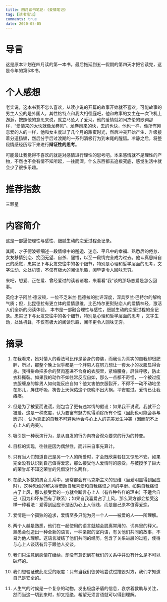 ```yaml
---
title: 四月读书笔记-《爱情笔记》
tag: [读书笔记]
comments: true
date: 2020-05-05
---
```


# 导言

这是原本计划在四月读的第一本书，最后拖延到五一假期的第四天才把它读完，这是今年的第5本书。

# 个人感想

老实说，这本书我不怎么喜欢，从读小说的开篇的故事开始就不喜欢。可能故事的男主人公的是外国人，其性格特点和我大相径庭吧，他和故事的女主在一次飞机上邂逅，按照他的意思来说，就立马坠入了爱河。他的爱情就如同杰伦的歌词那样，“爱情来的太快就像龙卷风”。龙卷风来的快，去的也快，他也一样，像所有刚恋爱的人的一样，他和女主度过了几个月的甜蜜时光，然后冲突开始产生、升级接着分道扬镳，然后分手后过渡期的一系列消极行为到末尾的醒悟。冷静之后，将整段情感经历写下来进行**辩证性的思考**。

可能最让我觉得不喜欢的就是对感情进行理性的思考吧。本来感情就不是理性的产物，不然也不会有情不知所起，一往而深。什么东西都去追根究底，感觉生活中就会少了很多乐趣。

# 推荐指数

三颗星

# 内容简介

这是一部逼使理性与感性、细腻生动的恋爱过程全记录。

其间，才子德波顿细述一段情缘中的邂逅、迷恋、平凡中的幸福、熟悉后的倦怠、女友移情别恋、挽回无望、自杀、醒悟，以至一段情完全成为过去。他认真思辩自己的感觉，忠实记下与女友交往中的各个细节，特别是心理和哲学层面的思考，文字生动、处处机锋，不仅有极大的阅读乐趣，阅毕更令人回味无穷。

来吧，想爱、正在爱、曾经爱过的读者诸君，来看看“我”谈的那场恋爱是怎么回事。

英伦才子阿兰·德波顿，一位不乏米兰·昆德拉的批评深度，深具罗兰·巴特尔的解构气质；但，比昆德拉有更立体的爱情思维，比巴特尔更熨贴恋人的爱情神经，激活人们全新的阅读体验。 本书是一部融合理性与感性，细腻生动的恋爱过程的全记录。忠实记下与女友交往中的各个细节，特别是心理和哲学层面的思考 ，文字生动，处处机锋，不仅有极大的阅读乐趣，阅毕更令人回味无穷。

# 摘录
1. 在我看来，她对情人的看法可比作是紧身的套装，而我认为真实的自我却很肥胖，所以，那整个晚上似乎都是一个胖男人在努力想让一套太小的衣服显得合身。我得拼命把多余的赘肉塞进不合身的衣服里，紧缩腰身，屏住呼吸，防止衣料撕裂。如果我的动作不如往常反应自如，那么一点都不奇怪，一个被过瘦衣服缠身的胖男人如何能反应自如？他太害怕衣服裂开，不得不一动不动地坐在那儿，屏住呼吸，祷告上天保佑这个夜晚不出大祸，平安度过。爱情已让我瘫痪。

2. 但是为了被爱而说谎，则包含了更有违常情的假设：如果我不说谎，我就不会被爱。这是一种态度，认为要富有魅力就得消除所有个性（因此也可能会事与愿违），认为真正的自我不可避免地会与心上人的完美发生冲突（因而配不上心上人的完美）。

3. 吸引是一种表演行为，是从自发的行为向符合观众要求的行为的转变。

4. 目标的实现，往往是因为偶然性，而非来自事先算计。

5. 只有当人们知道自己是另一个人的所爱时，才会既欣喜若狂又惊恐不安。如果完全没有认识到自己值得爱恋，那么接受他人爱情时的感受，与被授予了巨大的荣誉却不知这荣誉的凭借没什么两样。

6. 在绝大多数的男女关系中，通常都会有马克斯主义的思维（当爱明显得到回应时），这种思维的解决得借助自我喜爱和自我痛恨之间的平衡。如果自我痛恨占了上风，那么接受爱的一方就会断言心上人（有各种各样的理由）不适合自己（因为和坏东西有了联系）；如果自我喜爱占了上风，那么双方都会接受这样一种看法：爱得到回应不是因为心上人低贱，而是自己原本值得爱恋。

7. 爱情是一个孤独的追求，爱情至多只能为另一个人——被爱的人——所理解。

8. 两个人越是熟悉，他们在一起使用的语言就越会脱离常用的、词典里的释义。熟悉会创造出一种全新的语言，一种亲密的室内语，有关他们共同的故事，不易为他人理解。这语言凝结了他们共同的经历，包含了关系进展的过程，使得与心上人谈话有异于跟他人交谈。

9. 我们只注意到感情在继续，却没有意识到在我们的关系中并没有什么是不可以破坏的。

10. 我们想验证彼此忍受的限度：只有当我们徒劳地尝试过摧毁对方，我们才知道自己是安全的。

11. 人生气的时候是一个复杂的动物，发出极度矛盾的信息，哀求着救助与关注，然而当这一切到来时，却又拒绝，希望无须言语就可以得到理解。